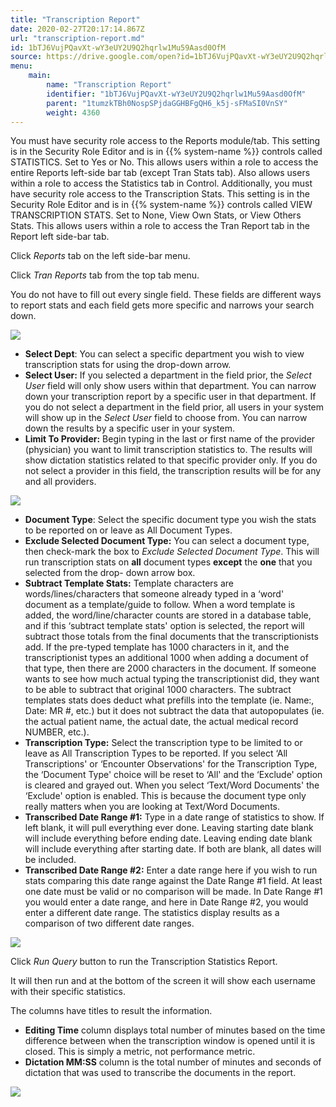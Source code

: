 ```yaml
---
title: "Transcription Report"
date: 2020-02-27T20:17:14.867Z
url: "transcription-report.md"
id: 1bTJ6VujPQavXt-wY3eUY2U9Q2hqrlw1Mu59Aasd0OfM
source: https://drive.google.com/open?id=1bTJ6VujPQavXt-wY3eUY2U9Q2hqrlw1Mu59Aasd0OfM
menu:
    main:
        name: "Transcription Report"
        identifier: "1bTJ6VujPQavXt-wY3eUY2U9Q2hqrlw1Mu59Aasd0OfM"
        parent: "1tumzkTBh0NospSPjdaGGHBFgQH6_k5j-sFMaSI0VnSY"
        weight: 4360
---
```

You must have security role access to the Reports module/tab. This setting is in the Security Role Editor and is in {{% system-name %}} controls called STATISTICS. Set to Yes or No. This allows users within a role to access the entire Reports left-side bar tab (except Tran Stats tab). Also allows users within a role to access the Statistics tab in Control. Additionally, you must have security role access to the Transcription Stats. This setting is in the Security Role Editor and is in {{% system-name %}} controls called VIEW TRANSCRIPTION STATS. Set to None, View Own Stats, or View Others Stats. This allows users within a role to access the Tran Report tab in the Report left side-bar tab.

Click *Reports* tab on the left side-bar menu.

Click *Tran Reports* tab from the top tab menu.

You do not have to fill out every single field. These fields are different ways to report stats and each field gets more specific and narrows your search down.

![](external_files/fd82366faa7158e80cb4efa80353ac03.png)

* <strong>Select Dept</strong>: You can select a specific department you wish to view transcription stats for using the drop-down arrow.
* <strong>Select User:</strong> If you selected a department in the field prior, the <em>Select User</em> field will only show users within that department. You can narrow down your transcription report by a specific user in that department. If you do not select a department in the field prior, all users in your system will show up in the <em>Select User</em> field to choose from. You can narrow down the results by a specific user in your system.
* <strong>Limit To Provider:</strong> Begin typing in the last or first name of the provider (physician) you want to limit transcription statistics to. The results will show dictation statistics related to that specific provider only. If you do not select a provider in this field, the transcription results will be for any and all providers.

![](external_files/62751ca8a0e884a9bab946ddbfae3491.png)

* <strong>Document Type</strong>: Select the specific document type you wish the stats to be reported on or leave as All Document Types.
* <strong>Exclude Selected Document Type:</strong> You can select a document type, then check-mark the box to <em>Exclude Selected Document Type</em>. This will run transcription stats on <strong>all</strong> document types <strong>except</strong> the <strong>one</strong> that you selected from the drop- down arrow box.
* <strong>Subtract Template Stats:</strong> Template characters are words/lines/characters that someone already typed in a ‘word' document as a template/guide to follow. When a word template is added, the word/line/character counts are stored in a database table, and if this ‘subtract template stats' option is selected, the report will subtract those totals from the final documents that the transcriptionists add. If the pre-typed template has 1000 characters in it, and the transcriptionist types an additional 1000 when adding a document of that type, then there are 2000 characters in the document. If someone wants to see how much actual typing the transcriptionist did, they want to be able to subtract that original 1000 characters. The subtract templates stats does deduct what prefills into the template (ie. Name:, Date: MR #, etc.) but it does not subtract the data that autopopulates (ie. the actual patient name, the actual date, the actual medical record NUMBER, etc.).
* <strong>Transcription Type:</strong> Select the transcription type to be limited to or leave as All Transcription Types to be reported. If you select ‘All Transcriptions' or ‘Encounter Observations' for the Transcription Type, the ‘Document Type' choice will be reset to ‘All' and the ‘Exclude' option is cleared and grayed out. When you select ‘Text/Word Documents' the ‘Exclude' option is enabled. This is because the document type only really matters when you are looking at Text/Word Documents.
* <strong>Transcribed Date Range #1:</strong> Type in a date range of statistics to show. If left blank, it will pull everything ever done. Leaving starting date blank will include everything before ending date. Leaving ending date blank will include everything after starting date. If both are blank, all dates will be included.
* <strong>Transcribed Date Range #2:</strong> Enter a date range here if you wish to run stats comparing this date range against the Date Range #1 field. At least one date must be valid or no comparison will be made. In Date Range #1 you would enter a date range, and here in Date Range #2, you would enter a different date range. The statistics display results as a comparison of two different date ranges.

![](external_files/374e7df17d7037ff90874ce921d11e7a.png)

Click *Run Query* button to run the Transcription Statistics Report.

It will then run and at the bottom of the screen it will show each username with their specific statistics.

The columns have titles to result the information.

* <strong>Editing Time</strong> column displays total number of minutes based on the time difference between when the transcription window is opened until it is closed. This is simply a metric, not performance metric.
* <strong>Dictation MM:SS</strong> column is the total number of minutes and seconds of dictation that was used to transcribe the documents in the report.

![](external_files/02f4d111614bbf7cc6e830b079724a6d.png)

